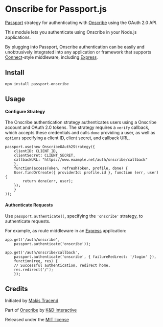 # Onscribe for Passport.js

[Passport](http://passportjs.org/) strategy for authenticating with [Onscribe](https://onscri.be/) using the OAuth 2.0 API.

This module lets you authenticate using Onscribe in your Node.js applications.

By plugging into Passport, Onscribe authentication can be easily and unobtrusively integrated into any application or framework that supports [Connect](http://www.senchalabs.org/connect/)-style middleware, including [Express](http://expressjs.com/).

## Install
```
npm install passport-onscribe
```

## Usage

#### Configure Strategy

The Onscribe authentication strategy authenticates users using a Onscribe account and OAuth 2.0 tokens.  The strategy requires a `verify` callback, which accepts these credentials and calls `done` providing a user, as well as `options` specifying a client ID, client secret, and callback URL.
```
passport.use(new OnscribeOAuth2Strategy({
	clientID: CLIENT_ID,
	clientSecret: CLIENT_SECRET,
	callbackURL: "https://www.example.net/auth/onscribe/callback"
	},
	function(accessToken, refreshToken, profile, done) {
	User.findOrCreate({ providerId: profile.id }, function (err, user) {
		return done(err, user);
	});
	}
));
```

#### Authenticate Requests

Use `passport.authenticate()`, specifying the `'onscribe'` strategy, to authenticate requests.

For example, as route middleware in an [Express](http://expressjs.com/) application:

```
app.get('/auth/onscribe',
	passport.authenticate('onscribe'));

app.get('/auth/onscribe/callback',
	passport.authenticate('onscribe', { failureRedirect: '/login' }),
	function(req, res) {
	// Successful authentication, redirect home.
	res.redirect('/');
	});
```

## Credits

Initiated by [Makis Tracend](http://github.com/tracend)

Part of [Onscribe](http://onscri.be/) by [K&D Interactive](http://kdi.co/)

Released under the [MIT license](http://makesites.org/licenses/MIT)

